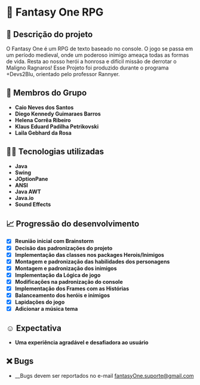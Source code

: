 # 🧙 Fantasy One RPG 

## 📜 Descrição do projeto 
O Fantasy One é um RPG de texto baseado no console. O jogo se passa em um período medieval, onde um poderoso inimigo ameaça todas as formas de vida. Resta ao nosso herói a honrosa e difícil missão de derrotar o Maligno Ragnaros!
Esse Projeto foi produzido durante o programa +Devs2Blu, orientado pelo professor Rannyer.

## 👥 Membros do Grupo 
 * __Caio Neves dos Santos__
 * __Diego Kennedy Guimaraes Barros__
 * __Helena Corrêa Ribeiro__
 * __Klaus Eduard Padilha Petrikovski__
 * __Laila Gebhard da Rosa__

## 👨‍💻 Tecnologias utilizadas 

* __Java__
* __Swing__
* __JOptionPane__
* __ANSI__
* __Java AWT__
* __Java.io__
* __Sound Effects__

## 📈 Progressão do desenvolvimento

- [x] __Reunião inicial com Brainstorm__
- [x] __Decisão das padronizações do projeto__
- [x] __Implementação das classes nos packages Herois/Inimigos__
- [x] __Montagem e padronização das habilidades dos personagens__
- [x] __Montagem e padronização dos inimigos__
- [x] __Implementação da Lógica de jogo__
- [x] __Modificações na padronização do console__
- [x] __Implementação dos Frames com as Histórias__
- [x] __Balanceamento dos heróis e inimigos__
- [x] __Lapidações do jogo__  
- [x] __Adicionar a música tema__   

## ☺ Expectativa

* __Uma experiência agradável e desafiadora ao usuário__

## ❌ Bugs

* __Bugs devem ser reportados no e-mail fantasyOne.suporte@gmail.com 
